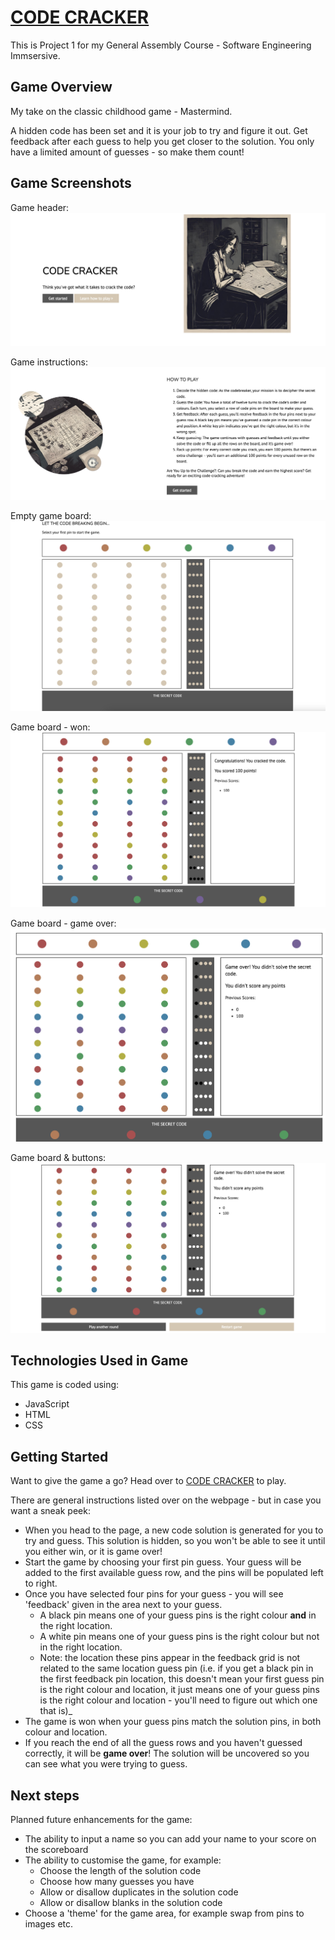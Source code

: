 # [CODE CRACKER](https://meg-coningsby.github.io/mastermind-game-project1/)

This is Project 1 for my General Assembly Course - Software Engineering Immsersive.

## Game Overview

My take on the classic childhood game - Mastermind.

A hidden code has been set and it is your job to try and figure it out. Get feedback after each guess to help you get closer to the solution. You only have a limited amount of guesses - so make them count!

## Game Screenshots

Game header:
![](./resources/header-screenshot.png)

Game instructions:
![](./resources/instructions-screenshot.png)

Empty game board:
![](./resources/empty-game-board-screenshot.png)

Game board - won:
![](./resources/won-game-screenshot.png)

Game board - game over:
![](./resources/game-over-screenshot.png)

Game board & buttons:
![](./resources/game-board-and-buttons.png)

## Technologies Used in Game

This game is coded using:

-   JavaScript
-   HTML
-   CSS

## Getting Started

Want to give the game a go? Head over to [CODE CRACKER](https://meg-coningsby.github.io/mastermind-game-project1/) to play.

There are general instructions listed over on the webpage - but in case you want a sneak peek:

-   When you head to the page, a new code solution is generated for you to try and guess. This solution is hidden, so you won't be able to see it until you either win, or it is game over!
-   Start the game by choosing your first pin guess. Your guess will be added to the first available guess row, and the pins will be populated left to right.
-   Once you have selected four pins for your guess - you will see 'feedback' given in the area next to your guess.
    -   A black pin means one of your guess pins is the right colour **and** in the right location.
    -   A white pin means one of your guess pins is the right colour but not in the right location.
    -   Note: the location these pins appear in the feedback grid is not related to the same location guess pin (i.e. if you get a black pin in the first feedback pin location, this doesn't mean your first guess pin is the right colour and location, it just means one of your guess pins is the right colour and location - you'll need to figure out which one that is)\_
-   The game is won when your guess pins match the solution pins, in both colour and location.
-   If you reach the end of all the guess rows and you haven't guessed correctly, it will be **game over**! The solution will be uncovered so you can see what you were trying to guess.

## Next steps

Planned future enhancements for the game:

-   The ability to input a name so you can add your name to your score on the scoreboard
-   The ability to customise the game, for example:
    -   Choose the length of the solution code
    -   Choose how many guesses you have
    -   Allow or disallow duplicates in the solution code
    -   Allow or disallow blanks in the solution code
-   Choose a 'theme' for the game area, for example swap from pins to images etc.
